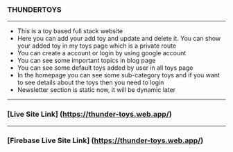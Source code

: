 ### THUNDERTOYS
----------------------------------
* This is a toy based full stack website
* Here you can add your add toy and update and delete it. You can show your added toy in my toys page which is a private route
* You can create a account or login by using google account
* You can see some important topics in blog page
* You can see some default toys added by user in all toys page
* In the homepage you can see some sub-category toys and if you want to see details about the toys then you need to login
* Newsletter section is static now, it will be dynamic later
-------------------------------------------
### [Live Site Link] (https://thunder-toys.web.app/)
---------------------------------------------
### [Firebase Live Site Link] (https://thunder-toys.web.app/) 